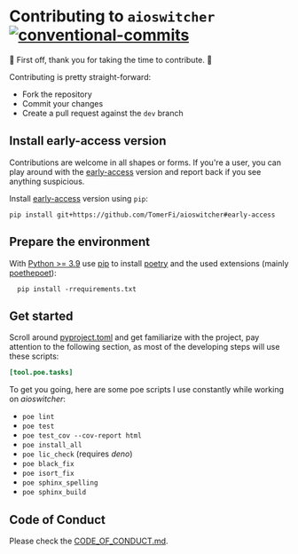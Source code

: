 # Contributing to `aioswitcher`</br>[![conventional-commits]][0]

:clap: First off, thank you for taking the time to contribute. :clap:

Contributing is pretty straight-forward:

- Fork the repository
- Commit your changes
- Create a pull request against the `dev` branch

## Install early-access version

Contributions are welcome in all shapes or forms.
If you're a user, you can play around with the [early-access][1] version and report back if you see anything suspicious.

Install [early-access][1] version using `pip`:

```shell
pip install git+https://github.com/TomerFi/aioswitcher#early-access
```

## Prepare the environment

With [Python >= 3.9](https://www.python.org/) use [pip](https://pypi.org/project/pip/) to install
[poetry](https://poetry.eustace.io/) and the used extensions (mainly [poethepoet](https://github.com/nat-n/poethepoet)):

```shell
  pip install -rrequirements.txt
```

## Get started

Scroll around [pyproject.toml](../pyproject.toml) and get familiarize with the project,
pay attention to the following section, as most of the developing steps will use these scripts:

```toml
[tool.poe.tasks]
```

To get you going, here are some poe scripts I use constantly while working on *aioswitcher*:

- ```poe lint```
- ```poe test```
- ```poe test_cov --cov-report html```
- ```poe install_all```
- ```poe lic_check``` (requires *deno*)
- ```poe black_fix```
- ```poe isort_fix```
- ```poe sphinx_spelling```
- ```poe sphinx_build```

## Code of Conduct

Please check the [CODE_OF_CONDUCT.md](CODE_OF_CONDUCT.md).

<!-- Real Links -->
[0]: https://conventionalcommits.org
[1]: https://github.com/TomerFi/aioswitcher/releases/tag/early-access
<!-- Badges Links -->
[conventional-commits]: https://img.shields.io/badge/Conventional%20Commits-1.0.0-yellow.svg
